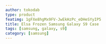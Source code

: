 ```yaml
---
author: tokodab
type: product
featimg: 1gFXe8hgMx9FV-JwEkHzPc_eDHeSYyIP5
title: Elsa Frozen Samsung Galaxy S9 Case
tags: [samsung, galaxy, s9]
category: [samsung]
---
```

